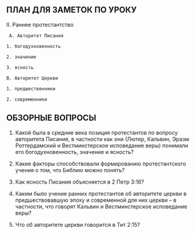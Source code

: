 ## ПЛАН ДЛЯ ЗАМЕТОК ПО УРОКУ

II. Раннее протестантство

     A. Aвторитет Писания

  	1. богодухновенность
 
  	2. значение

  	3. ясность

    B. Авторитет Церкви

  	1. предшественники

  	2. современники




## ОБЗОРНЫЕ ВОПРОСЫ

1. Какой была в средние века позиция протестантов по вопросу авторитета Писания, в частности как они (Лютер, Кальвин, Эразм Роттердамский и Вестминстерское исповедание веры) понимали его богодухновенность, значение и ясность?

2. Какие факторы способствовали формированию протестантского учения о том, что Библию можно понять?

3. Как ясность Писания объясняется в 2 Петр 3:16?

4. Каким было учение ранних протестантов об авторитете церкви в предшествовавшую эпоху и современной для них церкви – в частности, что говорят Кальвин и Вестминстерское исповедание веры?

5. Что об авторитете церкви говорится в Тит 2:15?



